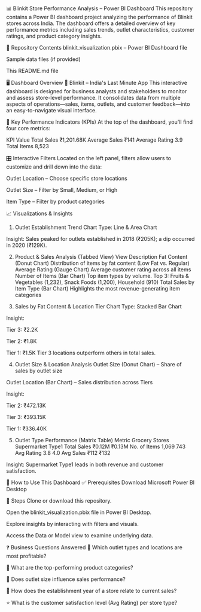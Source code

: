 📊 Blinkit Store Performance Analysis – Power BI Dashboard
This repository contains a Power BI dashboard project analyzing the performance of Blinkit stores across India. The dashboard offers a detailed overview of key performance metrics including sales trends, outlet characteristics, customer ratings, and product category insights.

📁 Repository Contents
blinkit_visualization.pbix – Power BI Dashboard file

Sample data files (if provided)

This README.md file

🖥️ Dashboard Overview
🔹 Blinkit – India's Last Minute App
This interactive dashboard is designed for business analysts and stakeholders to monitor and assess store-level performance. It consolidates data from multiple aspects of operations—sales, items, outlets, and customer feedback—into an easy-to-navigate visual interface.

🔑 Key Performance Indicators (KPIs)
At the top of the dashboard, you'll find four core metrics:

KPI	Value
Total Sales	₹1,201.68K
Average Sales	₹141
Average Rating	3.9
Total Items	8,523

🎛️ Interactive Filters
Located on the left panel, filters allow users to customize and drill down into the data:

Outlet Location – Choose specific store locations

Outlet Size – Filter by Small, Medium, or High

Item Type – Filter by product categories

📈 Visualizations & Insights
1. Outlet Establishment Trend
Chart Type: Line & Area Chart

Insight: Sales peaked for outlets established in 2018 (₹205K); a dip occurred in 2020 (₹129K).

2. Product & Sales Analysis (Tabbed View)
View	Description
Fat Content (Donut Chart)	Distribution of items by fat content (Low Fat vs. Regular)
Average Rating (Gauge Chart)	Average customer rating across all items
Number of Items (Bar Chart)	Top item types by volume. Top 3: Fruits & Vegetables (1,232), Snack Foods (1,200), Household (910)
Total Sales by Item Type (Bar Chart)	Highlights the most revenue-generating item categories

3. Sales by Fat Content & Location Tier
Chart Type: Stacked Bar Chart

Insight:

Tier 3: ₹2.2K

Tier 2: ₹1.8K

Tier 1: ₹1.5K
Tier 3 locations outperform others in total sales.

4. Outlet Size & Location Analysis
Outlet Size (Donut Chart) – Share of sales by outlet size

Outlet Location (Bar Chart) – Sales distribution across Tiers

Insight:

Tier 2: ₹472.13K

Tier 3: ₹393.15K

Tier 1: ₹336.40K

5. Outlet Type Performance (Matrix Table)
Metric	Grocery Stores	Supermarket Type1
Total Sales	₹0.12M	₹0.13M
No. of Items	1,069	743
Avg Rating	3.8	4.0
Avg Sales	₹112	₹132

Insight: Supermarket Type1 leads in both revenue and customer satisfaction.

🚀 How to Use This Dashboard
✅ Prerequisites
Download Microsoft Power BI Desktop

📂 Steps
Clone or download this repository.

Open the blinkit_visualization.pbix file in Power BI Desktop.

Explore insights by interacting with filters and visuals.

Access the Data or Model view to examine underlying data.

❓ Business Questions Answered
🏪 Which outlet types and locations are most profitable?

🥇 What are the top-performing product categories?

📏 Does outlet size influence sales performance?

📆 How does the establishment year of a store relate to current sales?

⭐ What is the customer satisfaction level (Avg Rating) per store type?

